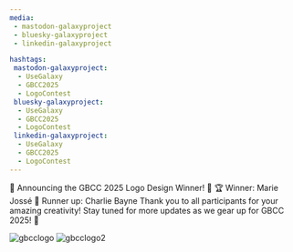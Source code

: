 ```yaml
---
media:
 - mastodon-galaxyproject
 - bluesky-galaxyproject
 - linkedin-galaxyproject

hashtags:
 mastodon-galaxyproject:
  - UseGalaxy
  - GBCC2025
  - LogoContest
 bluesky-galaxyproject:
  - UseGalaxy
  - GBCC2025
  - LogoContest
 linkedin-galaxyproject:
  - UseGalaxy
  - GBCC2025
  - LogoContest
---
```

🎉 Announcing the GBCC 2025 Logo Design Winner! 🎉
🏆 Winner: Marie Jossé
🌟 Runner up: Charlie Bayne
Thank you to all participants for your amazing creativity! Stay tuned for more updates as we gear up for GBCC 2025! 🚀

![gbcclogo](https://github.com/user-attachments/assets/6f6184b6-7e42-4b9a-9da3-c1d86e05acb3)
![gbcclogo2](https://github.com/user-attachments/assets/63ed2d43-8681-48e5-8b1b-8466aacb7a08)
